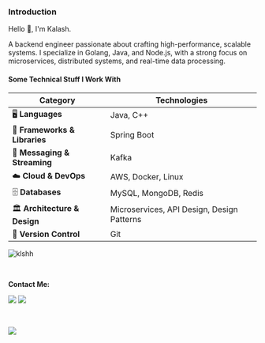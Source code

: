### Introduction

Hello 👋, I'm Kalash.

A backend engineer passionate about crafting high-performance, scalable systems. I specialize in Golang, Java, and Node.js, with a strong focus on microservices, distributed systems, and real-time data processing.

#### Some Technical Stuff I Work With

| Category                      | Technologies |
|--------------------------------|-------------|
| 🖥️ **Languages**              | Java, C++ |
| 🚀 **Frameworks & Libraries**  | Spring Boot |
| 📡 **Messaging & Streaming**   | Kafka |
| ☁️ **Cloud & DevOps**         | AWS, Docker, Linux |
| 🗄️ **Databases**              | MySQL, MongoDB, Redis |
| 🏛️ **Architecture & Design**  | Microservices, API Design, Design Patterns |
| 🔗 **Version Control**        | Git |


<p><img align="center" src="https://github-readme-streak-stats.herokuapp.com/?user=klshh&" alt="klshh" /></p>

<br>

**Contact Me:**

<a href="mailto:pruthi.kalash27@gmail.com"><img src="https://img.shields.io/badge/Gmail-D14836?style=for-the-badge&logo=gmail&logoColor=white"/></a>
<a href="https://www.linkedin.com/in/kalashh/"><img src="https://img.shields.io/badge/LinkedIn-0077B5?style=for-the-badge&logo=linkedin&logoColor=white"></img></a>

<br />

![](https://komarev.com/ghpvc/?username=x-sushant-x&style=for-the-badge)
